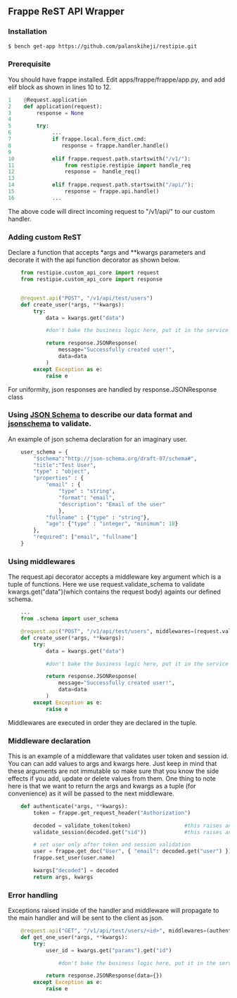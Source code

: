 ## Frappe ReST API Wrapper


### Installation
``` sh
$ bench get-app https://github.com/palanskiheji/restipie.git
```
### Prerequisite
You should have frappe installed.
Edit apps/frappe/frappe/app.py, and add elif block as shown in lines 10 to 12.

``` python
1    @Request.application
2    def application(request):
3        response = None
4
5        try:
6             ...
7             if frappe.local.form_dict.cmd:
8                response = frappe.handler.handle()
9
10            elif frappe.request.path.startswith("/v1/"):
11                from restipie.restipie import handle_req
12                response =  handle_req()
13
14            elif frappe.request.path.startswith("/api/"):
15                response = frappe.api.handle()
16            ...
```
The above code will direct incoming request to "/v1/api/" to our custom handler.

### Adding custom ReST 
Declare a function that accepts *args and **kwargs parameters and decorate it with the api function decorator as shown below.
```python
    from restipie.custom_api_core import request
    from restipie.custom_api_core import response


    @request.api("POST", "/v1/api/test/users")
    def create_user(*args, **kwargs):
        try:
            data = kwargs.get("data")

            #don't bake the business logic here, put it in the service layer.

            return response.JSONResponse(
                message="Successfully created user!",
                data=data
            )
        except Exception as e:
            raise e

```
For uniformity, json responses are handled by response.JSONResponse class
### Using [JSON Schema](https://json-schema.org/specification.html) to describe our data format and [jsonschema](https://python-jsonschema.readthedocs.io/en/v3.2.0/) to validate.
An example of json schema declaration for an imaginary user.
```python
    user_schema = {
        "$schema":"http://json-schema.org/draft-07/schema#",
        "title":"Test User",
        "type" : "object",
        "properties" : {
            "email" : {
                "type" : "string",
                "format": "email",
                "description": "Email of the user"
                },
            "fullname" : {"type" : "string"},
            "age": {"type" : "integer", "minimum": 18}
        },
        "required": ["email", "fullname"]
    }
```
### Using middlewares
The request.api decorator accepts a middleware key argument which is a tuple of functions.
Here we use request.validate_schema to validate kwargs.get("data")(which contains the request body) againts our defined schema.
```python
    ...
    from .schema import user_schema

    @request.api("POST", "/v1/api/test/users", middlewares=(request.validate_schema(user_schema)))
    def create_user(*args, **kwargs):
        try:
            data = kwargs.get("data")

            #don't bake the business logic here, put it in the service layer.

            return response.JSONResponse(
                message="Successfully created user!",
                data=data
            )
        except Exception as e:
            raise e
```
Middlewares are executed in order they are declared in the tuple.

### Middleware declaration
This is an example of a middleware that validates user token and session id.
You can can add values to args and kwargs here. Just keep in mind that these arguments are not immutable so make sure that you know the side effects if you add, update or delete values from them. 
One thing to note here is that we want to return the args and kwargs as a tuple (for convenience) as it will be passed to the next middleware.

```python
    def authenticate(*args, **kwargs):
        token = frappe.get_request_header("Authorization")

        decoded = validate_token(token)                 #this raises an 'Unauthorized' exception if token is invalid
        validate_session(decoded.get("sid"))            #this raises an 'Unauthorized' exception if session id is invalid

        # set user only after token and session validation
        user = frappe.get_doc("User", { "email": decoded.get("user") })
        frappe.set_user(user.name)

        kwargs["decoded"] = decoded
        return args, kwargs

```
### Error handling
Exceptions raised inside of the handler and middleware will propagate to the main handler and will be sent to the client as json.

```python
    @request.api("GET", "/v1/api/test/users/<id>", middlewares=(authenticate))
    def get_one_user(*args, **kwargs):
        try:
            user_id = kwargs.get("params").get("id")

                #don't bake the business logic here, put it in the service layer.

            return response.JSONResponse(data={})
        except Exception as e:
            raise e
```

